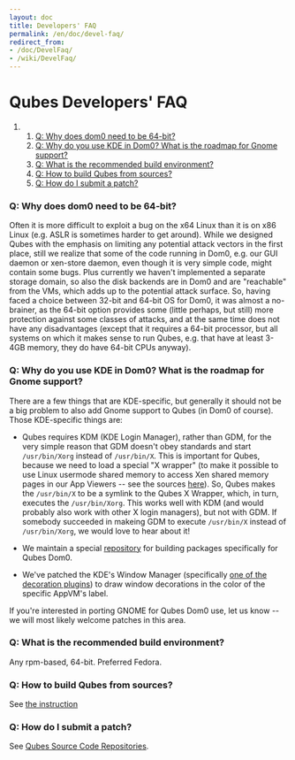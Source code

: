 ```yaml
---
layout: doc
title: Developers' FAQ
permalink: /en/doc/devel-faq/
redirect_from:
- /doc/DevelFaq/
- /wiki/DevelFaq/
---
```


Qubes Developers' FAQ
=====================

1.  1.  [Q: Why does dom0 need to be 64-bit?](#q-why-does-dom0-need-to-be-64-bit)
    2.  [Q: Why do you use KDE in Dom0? What is the roadmap for Gnome support?](#q-why-do-you-use-kde-in-dom0-what-is-the-roadmap-for-gnome-support)
    3.  [Q: What is the recommended build environment?](#q-what-is-the-recommended-build-environment)
    4.  [Q: How to build Qubes from sources?](#q-how-to-build-qubes-from-sources)
    5.  [Q: How do I submit a patch?](#q-how-do-i-submit-a-patch)

### Q: Why does dom0 need to be 64-bit?

Often it is more difficult to exploit a bug on the x64 Linux than it is on x86 Linux (e.g. ASLR is sometimes harder to get around). While we designed Qubes with the emphasis on limiting any potential attack vectors in the first place, still we realize that some of the code running in Dom0, e.g. our GUI daemon or xen-store daemon, even though it is very simple code, might contain some bugs. Plus currently we haven't implemented a separate storage domain, so also the disk backends are in Dom0 and are "reachable" from the VMs, which adds up to the potential attack surface. So, having faced a choice between 32-bit and 64-bit OS for Dom0, it was almost a no-brainer, as the 64-bit option provides some (little perhaps, but still) more protection against some classes of attacks, and at the same time does not have any disadvantages (except that it requires a 64-bit processor, but all systems on which it makes sense to run Qubes, e.g. that have at least 3-4GB memory, they do have 64-bit CPUs anyway).

### Q: Why do you use KDE in Dom0? What is the roadmap for Gnome support?

There are a few things that are KDE-specific, but generally it should not be a big problem to also add Gnome support to Qubes (in Dom0 of course). Those KDE-specific things are:

-   Qubes requires KDM (KDE Login Manager), rather than GDM, for the very simple reason that GDM doesn't obey standards and start `/usr/bin/Xorg` instead of `/usr/bin/X`. This is important for Qubes, because we need to load a special "X wrapper" (to make it possible to use Linux usermode shared memory to access Xen shared memory pages in our App Viewers -- see the sources [here](https://github.com/QubesOS/qubes-gui-daemon/tree/master/shmoverride)). So, Qubes makes the `/usr/bin/X` to be a symlink to the Qubes X Wrapper, which, in turn, executes the `/usr/bin/Xorg`. This works well with KDM (and would probably also work with other X login managers), but not with GDM. If somebody succeeded in makeing GDM to execute `/usr/bin/X` instead of `/usr/bin/Xorg`, we would love to hear about it!

-   We maintain a special [repository](/en/doc/kde-dom0/) for building packages specifically for Qubes Dom0.

-   We've patched the KDE's Window Manager (specifically [one of the decoration plugins](https://github.com/QubesOS/qubes-desktop-linux-kde/tree/master/plastik-for-qubes)) to draw window decorations in the color of the specific AppVM's label.

If you're interested in porting GNOME for Qubes Dom0 use, let us know -- we will most likely welcome patches in this area.

### Q: What is the recommended build environment?

Any rpm-based, 64-bit. Preferred Fedora.

### Q: How to build Qubes from sources?

See [the instruction](/en/doc/qubes-builder/)

### Q: How do I submit a patch?

See [Qubes Source Code Repositories](/en/doc/source-code/).
